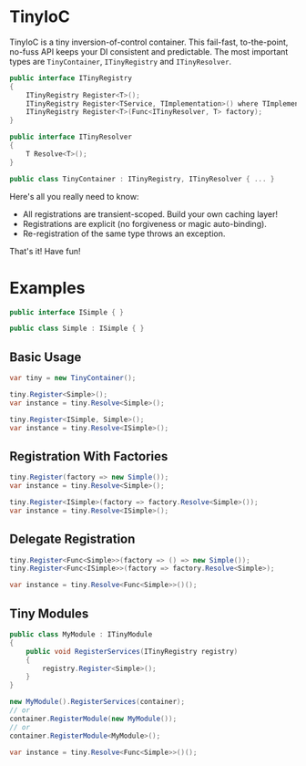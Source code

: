 # TinyIoC
TinyIoC is a tiny inversion-of-control container.
This fail-fast, to-the-point, no-fuss API keeps your DI consistent and predictable.
The most important types are `TinyContainer`, `ITinyRegistry` and `ITinyResolver`.
```c#
public interface ITinyRegistry
{
    ITinyRegistry Register<T>();
    ITinyRegistry Register<TService, TImplementation>() where TImplementation : TService;
    ITinyRegistry Register<T>(Func<ITinyResolver, T> factory);
}

public interface ITinyResolver
{
    T Resolve<T>();
}

public class TinyContainer : ITinyRegistry, ITinyResolver { ... }
```
Here's all you really need to know:
- All registrations are transient-scoped. Build your own caching layer!
- Registrations are explicit (no forgiveness or magic auto-binding).
- Re-registration of the same type throws an exception.

That's it! Have fun!
# Examples
```c#
public interface ISimple { }

public class Simple : ISimple { }
```
## Basic Usage
```c#
var tiny = new TinyContainer();

tiny.Register<Simple>();
var instance = tiny.Resolve<Simple>();

tiny.Register<ISimple, Simple>();
var instance = tiny.Resolve<ISimple>();
```
## Registration With Factories
```c#
tiny.Register(factory => new Simple());
var instance = tiny.Resolve<Simple>();

tiny.Register<ISimple>(factory => factory.Resolve<Simple>());
var instance = tiny.Resolve<ISimple>();
```
## Delegate Registration
```c#
tiny.Register<Func<Simple>>(factory => () => new Simple());
tiny.Register<Func<ISimple>>(factory => factory.Resolve<Simple>);

var instance = tiny.Resolve<Func<Simple>>()();
```
## Tiny Modules
```c#
public class MyModule : ITinyModule
{
    public void RegisterServices(ITinyRegistry registry)
    {
        registry.Register<Simple>();
    }
}
```
```c#
new MyModule().RegisterServices(container);
// or
container.RegisterModule(new MyModule());
// or
container.RegisterModule<MyModule>();

var instance = tiny.Resolve<Func<Simple>>()();
```